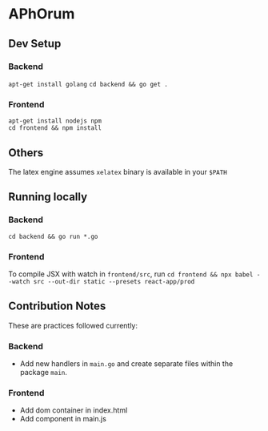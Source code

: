 # APhOrum

## Dev Setup

### Backend
`apt-get install golang`
`cd backend && go get .`
### Frontend
`apt-get install nodejs npm`<br>
`cd frontend && npm install`

## Others
The latex engine assumes `xelatex` binary is available in your `$PATH`

## Running locally

### Backend
`cd backend && go run *.go`
### Frontend
To compile JSX with watch in `frontend/src`, run 
`cd frontend && npx babel --watch src --out-dir static --presets react-app/prod`

## Contribution Notes
These are practices followed currently:
### Backend
- Add new handlers in `main.go` and create separate files within the package `main`.
### Frontend
- Add dom container in index.html
- Add component in main.js
